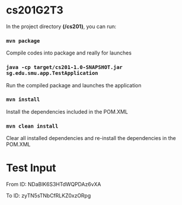 # cs201G2T3

In the project directory **(/cs201)**, you can run:

### `mvn package`

Compile codes into package and really for launches

### `java -cp target/cs201-1.0-SNAPSHOT.jar sg.edu.smu.app.TestApplication`

Run the compiled package and launches the application

### `mvn install` 

Install the dependencies included in the POM.XML

### `mvn clean install`

Clear all installed dependencies and re-install the dependencies in the POM.XML

# Test Input
From ID: NDaBlK6S3HTdWQPDAz6vXA

To ID: zyTN5sTNbCfRLKZ0xzORpg
